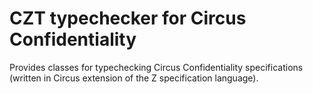 # CZT typechecker for Circus Confidentiality

Provides classes for typechecking Circus Confidentiality specifications
(written in Circus extension of the Z specification language).
